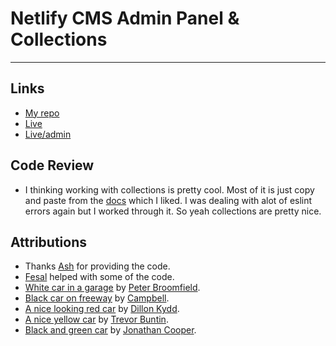 # Netlify CMS Admin Panel & Collections
---

## Links
- [My repo](https://github.com/Raj-Hunjan/cpnt200-a1)
- [Live](https://cranky-liskov-5f1856.netlify.app)
- [Live/admin](https://cranky-liskov-5f1856.netlify.app/admin/#/collections/blog)

## Code Review
- I thinking working with collections is pretty cool. Most of it is just copy and paste from the [docs](https://www.netlifycms.org/docs/widgets/#header) which I liked. I was dealing with alot of eslint errors again but I worked through it. So yeah collections are pretty nice.

## Attributions
- Thanks [Ash](https://github.com/lilyx13) for providing the code.
- [Fesal](https://github.com/FesalBadday) helped with some of the code.
- [White car in a garage](https://unsplash.com/photos/m3m-lnR90uM) by [Peter Broomfield](https://unsplash.com/@peterbroomfield).
- [Black car on freeway](https://unsplash.com/photos/3ZUsNJhi_Ik) by [Campbell](https://unsplash.com/@campful).
- [A nice looking red car](https://unsplash.com/photos/SHXCj2Syo7c) by [Dillon Kydd](https://unsplash.com/@kyddvisuals).
- [A nice yellow car](https://unsplash.com/photos/zNLmojzLlKA) by [Trevor Buntin](https://unsplash.com/@detroitmetro).
- [Black and green car](https://unsplash.com/photos/IMeL7bGWJCs) by [Jonathan Cooper](https://unsplash.com/@theshuttervision).